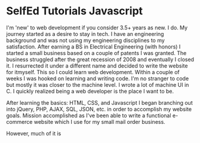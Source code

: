# SelfEd Tutorials Javascript

I'm 'new' to web development if you consider 3.5+ years as new. I do. My journey started as a desire to stay in tech. I have an engineering background and was not using my engineering disciplines to my satisfaction. After earning a BS in Electrical Engineering (with honors) I started a small business based on a couple of patents I was granted. The business struggled after the great recession of 2008 and eventually I closed it. I resurrected it under a different name and decided to write the website for itmyself. This so I could learn web development. Within a couple of weeks I was hooked on learning and writing code. I'm no stranger to code but mostly it was closer to the machine level. I wrote a lot of machine UI in C. I quickly realized being a web developer is the place I want to be.

After learning the basics: HTML, CSS, and Javascript I began branching out into jQuery, PHP, AJAX, SQL, JSON, etc. in order to
accomplish my website goals. Mission accomplished as I've been able to write a functional e-commerce website which I use for my small mail order business. 

However, much of it is 
